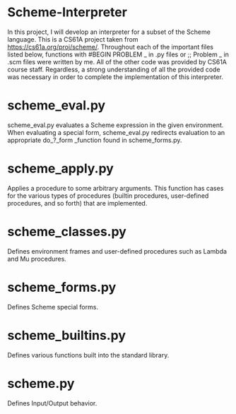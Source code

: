 # Scheme-Interpreter
In this project, I will develop an interpreter for a subset of the Scheme language. This is a CS61A project taken from https://cs61a.org/proj/scheme/. 
Throughout each of the important files listed below, functions with #BEGIN PROBLEM _ in .py files or ;; Problem _ in .scm files were written by me. All of the other code was provided by CS61A course staff. Regardless, a strong understanding of all the provided code was necessary in order to complete the implementation of this interpreter. 

# scheme_eval.py
scheme_eval.py evaluates a Scheme expression in the given environment. 
When evaluating a special form, scheme_eval.py redirects evaluation to an appropriate do_?_form _function found in scheme_forms.py. 

# scheme_apply.py
Applies a procedure to some arbitrary arguments.  This function has cases for the various types of procedures (builtin procedures, user-defined procedures, and so forth) that are implemented.

# scheme_classes.py
Defines environment frames and user-defined procedures such as Lambda and Mu procedures. 

# scheme_forms.py
Defines Scheme special forms.

# scheme_builtins.py
Defines various functions built into the standard library.

# scheme.py
Defines Input/Output behavior.
